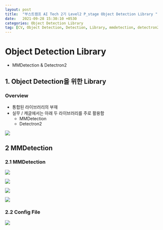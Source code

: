 ```yaml
---
layout: post
title:  "부스트캠프 AI Tech 2기 Level2 P_stage Object Detection Library "
date:   2021-09-28 15:30:10 +0530
categories: Object Detection Library
tag: [CV, Object Detection, Detection, Library, mmdetection, detectron2]
---
```



# Object Detection Library

- MMDetection & Detectron2

## 1. Object Detection을 위한 Library

### Overview

- 통합된 라이브러리의 부재
- 실무 / 캐글에서는 아래 두 라이브러리를 주로 활용함
    - MMDetection
    - Detectron2

![](https://i.imgur.com/qSPhHCF.png)

## 2 MMDetection

### 2.1 MMDetection

![](https://i.imgur.com/7j0h2ma.png)

![](https://i.imgur.com/pUM7v6j.png)

![](https://i.imgur.com/hQUcCFv.png)

![](https://i.imgur.com/DwZlHCR.png)

### 2.2 Config File

![](https://i.imgur.com/xgwfJ7X.png)
